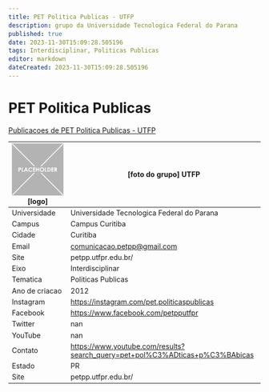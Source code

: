 ```yaml
---
title: PET Politica Publicas - UTFP
description: grupo da Universidade Tecnologica Federal do Parana
published: true
date: 2023-11-30T15:09:28.505196
tags: Interdisciplinar, Politicas Publicas
editor: markdown
dateCreated: 2023-11-30T15:09:28.505196
---
```


# PET Politica Publicas

[Publicacoes de PET Politica Publicas - UTFP](/atividade/96PETPoliticaPublicasUTFP/feed.md)

| ![placeholder.png](/placeholder.png) [logo] | [foto do grupo] UTFP         |
| ------------------------------------------- | ------------------------------------------------- |
| Universidade                                | Universidade Tecnologica Federal do Parana      |
| Campus                                      | Campus Curitiba            |
| Cidade                                      | Curitiba             |
| Email                                       | comunicacao.petpp@gmail.com             |
| Site                                        | petpp.utfpr.edu.br/              |
| Eixo                                        | Interdisciplinar              |
| Tematica                                    | Politicas Publicas          |
| Ano de criacao                              | 2012        |
| Instagram                                   | https://instagram.com/pet.politicaspublicas         |
| Facebook                                    | https://www.facebook.com/petpputfpr          |
| Twitter                                     | nan           |
| YouTube                                     | nan           |
| Contato                                     | https://www.youtube.com/results?search_query=pet+pol%C3%ADticas+p%C3%BAbicas         |
| Estado                                      |  PR            |
| Site                                        | petpp.utfpr.edu.br/ |
